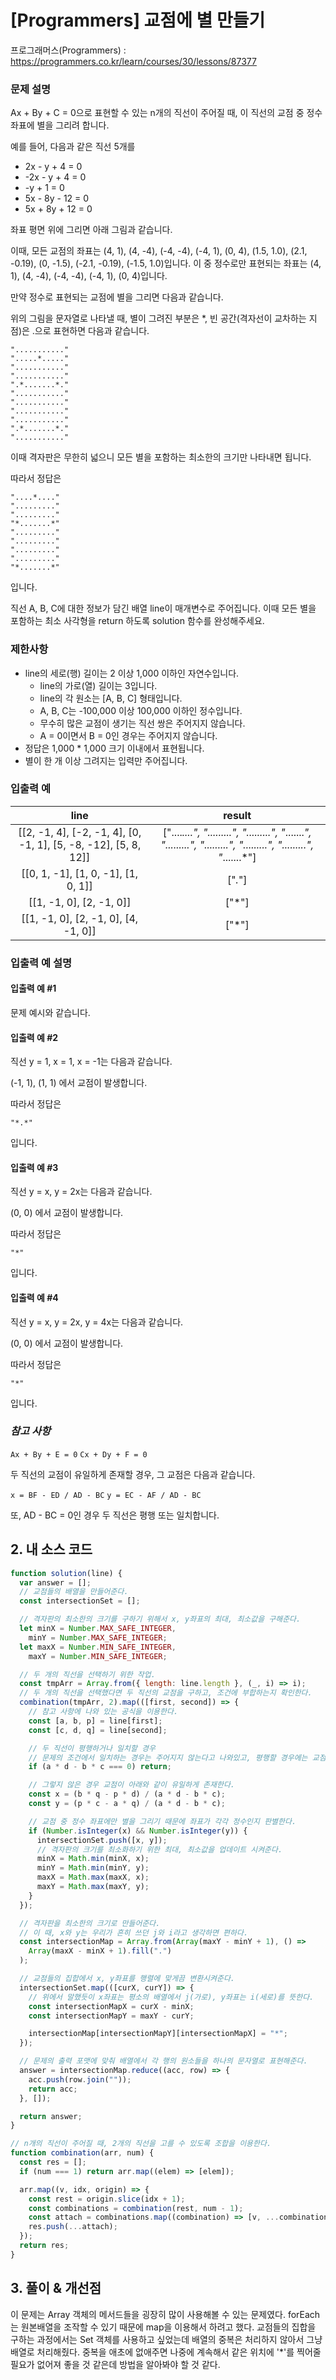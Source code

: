 # [Programmers] 교점에 별 만들기

프로그래머스(Programmers) : https://programmers.co.kr/learn/courses/30/lessons/87377

### 문제 설명

Ax + By + C = 0으로 표현할 수 있는 n개의 직선이 주어질 때, 이 직선의 교점 중 정수 좌표에 별을 그리려 합니다.

예를 들어, 다음과 같은 직선 5개를

- 2x - y + 4 = 0
- -2x - y + 4 = 0
- -y + 1 = 0
- 5x - 8y - 12 = 0
- 5x + 8y + 12 = 0

좌표 평면 위에 그리면 아래 그림과 같습니다.

이때, 모든 교점의 좌표는 (4, 1), (4, -4), (-4, -4), (-4, 1), (0, 4), (1.5, 1.0), (2.1, -0.19), (0, -1.5), (-2.1, -0.19), (-1.5, 1.0)입니다. 이 중 정수로만 표현되는 좌표는 (4, 1), (4, -4), (-4, -4), (-4, 1), (0, 4)입니다.

만약 정수로 표현되는 교점에 별을 그리면 다음과 같습니다.

위의 그림을 문자열로 나타낼 때, 별이 그려진 부분은 \*, 빈 공간(격자선이 교차하는 지점)은 .으로 표현하면 다음과 같습니다.

```
"..........."
".....*....."
"..........."
"..........."
".*.......*."
"..........."
"..........."
"..........."
"..........."
".*.......*."
"..........."
```

이때 격자판은 무한히 넓으니 모든 별을 포함하는 최소한의 크기만 나타내면 됩니다.

따라서 정답은

```
"....*...."
"........."
"........."
"*.......*"
"........."
"........."
"........."
"........."
"*.......*"
```

입니다.

직선 A, B, C에 대한 정보가 담긴 배열 line이 매개변수로 주어집니다. 이때 모든 별을 포함하는 최소 사각형을 return 하도록 solution 함수를 완성해주세요.

### 제한사항

- line의 세로(행) 길이는 2 이상 1,000 이하인 자연수입니다.
  - line의 가로(열) 길이는 3입니다.
  - line의 각 원소는 [A, B, C] 형태입니다.
  - A, B, C는 -100,000 이상 100,000 이하인 정수입니다.
  - 무수히 많은 교점이 생기는 직선 쌍은 주어지지 않습니다.
  - A = 0이면서 B = 0인 경우는 주어지지 않습니다.
- 정답은 1,000 \* 1,000 크기 이내에서 표현됩니다.
- 별이 한 개 이상 그려지는 입력만 주어집니다.

### 입출력 예

|                              line                               |                                                        result                                                         |
| :-------------------------------------------------------------: | :-------------------------------------------------------------------------------------------------------------------: |
| [[2, -1, 4], [-2, -1, 4], [0, -1, 1], [5, -8, -12], [5, 8, 12]] | ["....*....", ".........", ".........", "*.......*", ".........", ".........", ".........", ".........", "*.......*"] |
|               [[0, 1, -1], [1, 0, -1], [1, 0, 1]]               |                                                        ["*.*"]                                                        |
|                    [[1, -1, 0], [2, -1, 0]]                     |                                                         ["*"]                                                         |
|              [[1, -1, 0], [2, -1, 0], [4, -1, 0]]               |                                                         ["*"]                                                         |

### 입출력 예 설명

#### 입출력 예 #1

문제 예시와 같습니다.

#### 입출력 예 #2

직선 y = 1, x = 1, x = -1는 다음과 같습니다.

(-1, 1), (1, 1) 에서 교점이 발생합니다.

따라서 정답은

```
"*.*"
```

입니다.

#### 입출력 예 #3

직선 y = x, y = 2x는 다음과 같습니다.

(0, 0) 에서 교점이 발생합니다.

따라서 정답은

```
"*"
```

입니다.

#### 입출력 예 #4

직선 y = x, y = 2x, y = 4x는 다음과 같습니다.

(0, 0) 에서 교점이 발생합니다.

따라서 정답은

```
"*"
```

입니다.

### _참고 사항_

`Ax + By + E = 0`
`Cx + Dy + F = 0`

두 직선의 교점이 유일하게 존재할 경우, 그 교점은 다음과 같습니다.

`x = BF - ED / AD - BC`
`y = EC - AF / AD - BC`

또, AD - BC = 0인 경우 두 직선은 평행 또는 일치합니다.

## 2. 내 소스 코드

```javascript
function solution(line) {
  var answer = [];
  // 교점들의 배열을 만들어준다.
  const intersectionSet = [];

  // 격자판의 최소한의 크기를 구하기 위해서 x, y좌표의 최대, 최소값을 구해준다.
  let minX = Number.MAX_SAFE_INTEGER,
    minY = Number.MAX_SAFE_INTEGER;
  let maxX = Number.MIN_SAFE_INTEGER,
    maxY = Number.MIN_SAFE_INTEGER;

  // 두 개의 직선을 선택하기 위한 작업.
  const tmpArr = Array.from({ length: line.length }, (_, i) => i);
  // 두 개의 직선을 선택했다면 두 직선의 교점을 구하고, 조건에 부합하는지 확인한다.
  combination(tmpArr, 2).map(([first, second]) => {
    // 참고 사항에 나와 있는 공식을 이용한다.
    const [a, b, p] = line[first];
    const [c, d, q] = line[second];

    // 두 직선이 평행하거나 일치할 경우
    // 문제의 조건에서 일치하는 경우는 주어지지 않는다고 나와있고, 평행할 경우에는 교점이 없다.
    if (a * d - b * c === 0) return;

    // 그렇지 않은 경우 교점이 아래와 같이 유일하게 존재한다.
    const x = (b * q - p * d) / (a * d - b * c);
    const y = (p * c - a * q) / (a * d - b * c);

    // 교점 중 정수 좌표에만 별을 그리기 때문에 좌표가 각각 정수인지 판별한다.
    if (Number.isInteger(x) && Number.isInteger(y)) {
      intersectionSet.push([x, y]);
      // 격자판의 크기를 최소화하기 위한 최대, 최소값을 업데이트 시켜준다.
      minX = Math.min(minX, x);
      minY = Math.min(minY, y);
      maxX = Math.max(maxX, x);
      maxY = Math.max(maxY, y);
    }
  });

  // 격자판을 최소한의 크기로 만들어준다.
  // 이 때, x와 y는 우리가 흔히 쓰던 j와 i라고 생각하면 편하다.
  const intersectionMap = Array.from(Array(maxY - minY + 1), () =>
    Array(maxX - minX + 1).fill(".")
  );

  // 교점들의 집합에서 x, y좌표를 행렬에 맞게끔 변환시켜준다.
  intersectionSet.map(([curX, curY]) => {
    // 위에서 말했듯이 x좌표는 평소의 배열에서 j(가로), y좌표는 i(세로)를 뜻한다.
    const intersectionMapX = curX - minX;
    const intersectionMapY = maxY - curY;

    intersectionMap[intersectionMapY][intersectionMapX] = "*";
  });

  // 문제의 출력 포맷에 맞춰 배열에서 각 행의 원소들을 하나의 문자열로 표현해준다.
  answer = intersectionMap.reduce((acc, row) => {
    acc.push(row.join(""));
    return acc;
  }, []);

  return answer;
}

// n개의 직선이 주어질 때, 2개의 직선을 고를 수 있도록 조합을 이용한다.
function combination(arr, num) {
  const res = [];
  if (num === 1) return arr.map((elem) => [elem]);

  arr.map((v, idx, origin) => {
    const rest = origin.slice(idx + 1);
    const combinations = combination(rest, num - 1);
    const attach = combinations.map((combination) => [v, ...combination]);
    res.push(...attach);
  });
  return res;
}
```

## 3. 풀이 & 개선점

이 문제는 Array 객체의 메서드들을 굉장히 많이 사용해볼 수 있는 문제였다. forEach는 원본배열을 조작할 수 있기 때문에 map을 이용해서 하려고 했다.
교점들의 집합을 구하는 과정에서는 Set 객체를 사용하고 싶었는데 배열의 중복은 처리하지 않아서 그냥 배열로 처리해줬다. 중복을 애초에 없애주면 나중에 계속해서 같은 위치에 '\*'를 찍어줄 필요가 없어져 좋을 것 같은데 방법을 알아봐야 할 것 같다.

